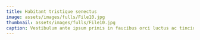 ```yaml
---
title: Habitant tristique senectus
image: assets/images/fulls/File10.jpg
thumbnail: assets/images/fulls/File10.jpg
caption: Vestibulum ante ipsum primis in faucibus orci luctus ac tincidunt dolor.
---
```

